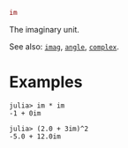 ```julia
im
```

The imaginary unit.

See also: [`imag`](@ref), [`angle`](@ref), [`complex`](@ref).

# Examples

```jldoctest
julia> im * im
-1 + 0im

julia> (2.0 + 3im)^2
-5.0 + 12.0im
```
